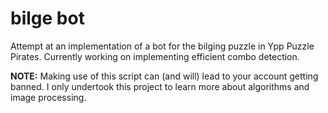 # bilge bot
Attempt at an implementation of a bot for the bilging puzzle in Ypp Puzzle Pirates.
Currently working on implementing efficient combo detection.

**NOTE:** Making use of this script can (and will) lead to your account getting banned. I only undertook this project to learn more about algorithms and image processing. 
